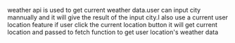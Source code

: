 weather api is used to get current weather data.user can input city mannually and it will give the result of the input city.I also use a current user location feature if user click the current location button it will get current location and passed to fetch function to get user location's weather data 
